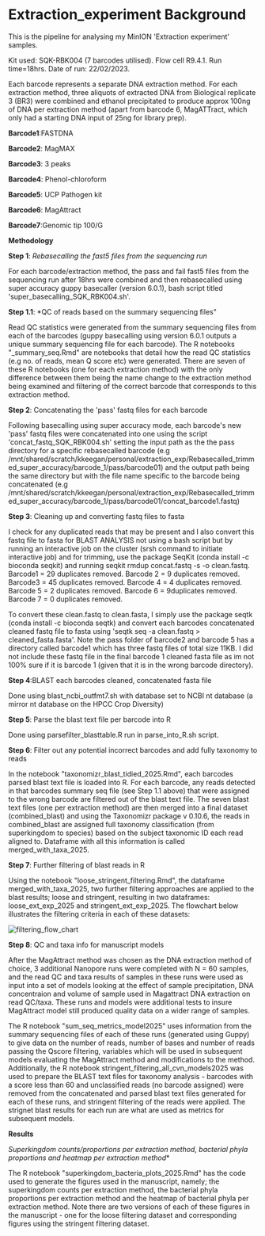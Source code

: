 # Extraction_experiment Background
This is the pipeline for analysing my MinION 'Extraction experiment' samples. 

Kit used: SQK-RBK004 (7 barcodes utilised).
Flow cell R9.4.1.
Run time=18hrs. 
Date of run: 22/02/2023.

Each barcode represents a separate DNA extraction method. For each extraction method, three aliquots of extracted DNA from Biological replicate 3 (BR3) were combined and ethanol precipitated to produce approx 100ng of DNA per extraction method (apart from barcode 6, MagATTract, which only had a starting DNA input of 25ng for library prep). 

**Barcode1**:FASTDNA

**Barcode2**: MagMAX

**Barcode3**: 3 peaks

**Barcode4**: Phenol-chloroform

**Barcode5**: UCP Pathogen kit

**Barcode6**: MagAttract

**Barcode7**:Genomic tip 100/G

**Methodology**

**Step 1**: *Rebasecalling the fast5 files from the sequencing run*

For each barcode/extraction method, the pass and fail fast5 files from the sequencing run after 18hrs were combined and then rebasecalled using super accuracy guppy basecaller (version 6.0.1), bash script titled 'super_basecalling_SQK_RBK004.sh'.

**Step 1.1**: *QC of reads based on the summary sequencing files"

Read QC statistics were generated from the summary sequencing files from each of the barcodes (guppy basecalling using version 6.0.1 outputs a unique summary sequencing file for each barcode). The R notebooks "<extraction method>_summary_seq.Rmd" are notebooks that detail how the read QC statistics (e.g no. of reads, mean Q score etc) were generated. There are seven of these R notebooks (one for each extraction method) with the only difference between them being the name change to the extraction method being examined and filtering of the correct barcode that corresponds to this extraction method.



**Step 2**: Concatenating the 'pass' fastq files for each barcode

Following basecalling using super accuracy mode, each barcode's new 'pass' fastq files were concatenated into one using the script 'concat_fastq_SQK_RBK004.sh' setting the input path as the the pass directory for a specific rebasecalled barcode (e.g  /mnt/shared/scratch/kkeegan/personal/extraction_exp/Rebasecalled_trimmed_super_accuracy/barcode_1/pass/barcode01) and the output path being the same directory but with the file name specific to the barcode being concatenated (e.g /mnt/shared/scratch/kkeegan/personal/extraction_exp/Rebasecalled_trimmed_super_accuracy/barcode_1/pass/barcode01/concat_barcode1.fastq)

**Step 3**: Cleaning up and converting fastq files to fasta

I check for any duplicated reads that may be present and I also convert this fastq file to fasta for BLAST ANALYSIS not using a bash script but by running an interactive job on the cluster (srsh command to initiate interactive job) and for trimming, use the package SeqKit (conda install -c bioconda seqkit) and running seqkit rmdup concat.fastq -s -o clean.fastq. Barcode1 = 29 duplicates removed. Barcode 2 = 9 duplicates removed. Barcode3 = 45 duplicates removed. Barcode 4 = 4 duplicates removed. Barcode 5 = 2 duplicates removed. Barcode 6 = 9duplicates removed. Barcode 7 = 0 duplicates removed. 

To convert these clean.fastq to clean.fasta, I simply use the package seqtk (conda install -c bioconda seqtk) and convert each barcodes concatenated cleaned fastq file to fasta using 'seqtk seq -a clean.fastq > cleaned_fasta.fasta'. Note the pass folder of barcode2 and barcode 5 has a directory called barcode1 which has three fastq files of total size 11KB. I did not include these fastq file in the final barcode 1 cleaned fasta file as im not 100% sure if it is barcode 1 (given that it is in the wrong barcode directory). 

**Step 4**:BLAST each barcodes cleaned, concatenated fasta file

Done using blast_ncbi_outfmt7.sh with database set to NCBI nt database (a mirror nt database on the HPCC Crop Diversity)

**Step 5**: Parse the blast text file per barcode into R

Done using parsefilter_blasttable.R run in parse_into_R.sh script.

**Step 6**: Filter out any potential incorrect barcodes and add fully taxonomy to reads

In the notebook "taxonomizr_blast_tidied_2025.Rmd", each barcodes parsed blast text file is loaded into R. For each barcode, any reads detected in that barcodes summary seq file (see Step 1.1 above) that were assigned to the wrong barcode are filtered out of the blast text file. The seven blast text files (one per extraction method) are then merged into a final dataset (combined_blast) and using the Taxonomizr package
v 0.10.6, the reads in combined_blast are assigned full taxonomy classification (from superkingdom to species) based on the subject taxonomic ID each read aligned to. Dataframe with all this information is called merged_with_taxa_2025.

**Step 7**: Further filtering of blast reads in R

Using the notebook "loose_stringent_filtering.Rmd", the dataframe merged_with_taxa_2025, two further filtering approaches are applied to the blast results; loose and stringent, resulting in two dataframes: loose_ext_exp_2025 and stringent_ext_exp_2025. The flowchart below illustrates the filtering criteria in each of these datasets:

![filtering_flow_chart](https://github.com/user-attachments/assets/7e24707f-eb6e-4c1c-837c-6612e9ccc52b)

**Step 8**: QC and taxa info for manuscript models

After the MagAttract method was chosen as the DNA extraction method of choice, 3 additional Nanopore runs were completed with N = 60 samples, and the read QC and taxa results of samples in these runs were used as input into a set of models looking at the effect of sample precipitation, DNA concentraion and volume of sample used in Magattract DNA extraction on read QC/taxa. These runs and models were additional tests to insure MagAttract model still produced quality data on a wider range of samples.

The R notebook "sum_seq_metrics_model2025" uses information from the summary sequencing files of each of these runs (generated using Guppy) to give data on the number of reads, number of bases and number of reads passing the Qscore filtering, variables which will be used in subsequent models evaluating the MagAttract method and modifications to the method. Additionally, the R notebook stringent_filtering_all_cvn_models2025 was used to prepare the BLAST text files for taxonomy analysis - barcodes with a score less than 60 and unclassified reads (no barcode assigned) were removed from the concatenated and parsed blast text files generated for each of these runs, and stringent filtering of the reads were applied. The strignet blast results for each run are what are used as metrics for subsequent models.


**Results**

*Superkingdom counts/proportions per extraction method, bacterial phyla proportions and heatmap per extraction method**

The R notebook "superkingdom_bacteria_plots_2025.Rmd" has the code used to generate the figures used in the manuscript, namely; the superkingdom counts per extraction method, the bacterial phyla proportions per extraction method and the heatmap of bacterial phyla per extraction method. Note there are two versions of each of these figures in the manuscript - one for the loose filtering dataset and corresponding figures using the stringent filtering dataset.
